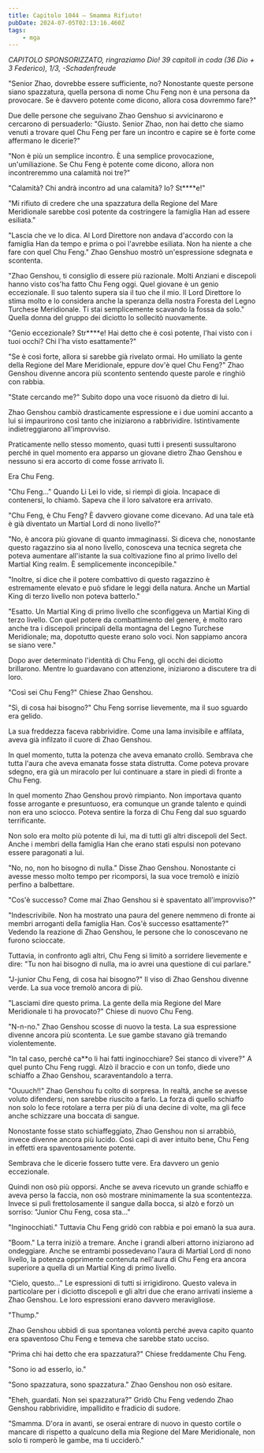 ```yaml
---
title: Capitolo 1044 – Smamma Rifiuto!
pubDate: 2024-07-05T02:13:16.460Z
tags:
    - mga
---
```



<em>CAPITOLO SPONSORIZZATO, ringraziamo Dio!
39 capitoli in coda (36 Dio + 3 Federico), 1/3,
-Schadenfreude</em>


"Senior Zhao, dovrebbe essere sufficiente, no? Nonostante queste persone siano spazzatura, quella persona di nome Chu Feng non è una persona da provocare. Se è davvero potente come dicono, allora cosa dovremmo fare?"


Due delle persone che seguivano Zhao Genshuo si avvicinarono e cercarono di persuaderlo: "Giusto. Senior Zhao, non hai detto che siamo venuti a trovare quel Chu Feng per fare un incontro e capire se è forte come affermano le dicerie?"


"Non è più un semplice incontro. È una semplice provocazione, un'umiliazione. Se Chu Feng è potente come dicono, allora non incontreremmo una calamità noi tre?"


"Calamità? Chi andrà incontro ad una calamità? Io? St****e!"


"Mi rifiuto di credere che una spazzatura della Regione del Mare Meridionale sarebbe così potente da costringere la famiglia Han ad essere esiliata."


"Lascia che ve lo dica. Al Lord Direttore non andava d'accordo con la famiglia Han da tempo e prima o poi l'avrebbe esiliata. Non ha niente a che fare con quel Chu Feng." Zhao Genshuo mostrò un'espressione sdegnata e scontenta.


"Zhao Genshou, ti consiglio di essere più razionale. Molti Anziani e discepoli hanno visto cos'ha fatto Chu Feng oggi. Quel giovane è un genio eccezionale. Il suo talento supera sia il tuo che il mio. Il Lord Direttore lo stima molto e lo considera anche la speranza della nostra Foresta del Legno Turchese Meridionale. Ti stai semplicemente scavando la fossa da solo." Quella donna del gruppo dei diciotto lo sollecitò nuovamente.


"Genio eccezionale? Str****e! Hai detto che è così potente, l'hai visto con i tuoi occhi? Chi l'ha visto esattamente?"


"Se è così forte, allora si sarebbe già rivelato ormai. Ho umiliato la gente della Regione del Mare Meridionale, eppure dov'è quel Chu Feng?" Zhao Genshou divenne ancora più scontento sentendo queste parole e ringhiò con rabbia.


"State cercando me?" Subito dopo una voce risuonò da dietro di lui.


Zhao Genshou cambiò drasticamente espressione e i due uomini accanto a lui si impaurirono così tanto che iniziarono a rabbrividire. Istintivamente indietreggiarono all'improvviso.


Praticamente nello stesso momento, quasi tutti i presenti sussultarono perché in quel momento era apparso un giovane dietro Zhao Genshou e nessuno si era accorto di come fosse arrivato lì.


Era Chu Feng.


"Chu Feng..." Quando Li Lei lo vide, si riempì di gioia. Incapace di contenersi, lo chiamò. Sapeva che il loro salvatore era arrivato.


"Chu Feng, è Chu Feng? È davvero giovane come dicevano. Ad una tale età è già diventato un Martial Lord di nono livello?"


"No, è ancora più giovane di quanto immaginassi. Si diceva che, nonostante questo ragazzino sia al nono livello, conosceva una tecnica segreta che poteva aumentare all'istante la sua coltivazione fino al primo livello del Martial King realm. È semplicemente inconcepibile."


"Inoltre, si dice che il potere combattivo di questo ragazzino è estremamente elevato e può sfidare le leggi della natura. Anche un Martial King di terzo livello non poteva batterlo."


"Esatto. Un Martial King di primo livello che sconfiggeva un Martial King di terzo livello. Con quel potere da combattimento del genere, è molto raro anche tra i discepoli principali della montagna del Legno Turchese Meridionale; ma, dopotutto queste erano solo voci. Non sappiamo ancora se siano vere."


Dopo aver determinato l'identità di Chu Feng, gli occhi dei diciotto brillarono. Mentre lo guardavano con attenzione, iniziarono a discutere tra di loro.


"Così sei Chu Feng?" Chiese Zhao Genshou.


"Sì, di cosa hai bisogno?" Chu Feng sorrise lievemente, ma il suo sguardo era gelido.


La sua freddezza faceva rabbrividire. Come una lama invisibile e affilata, aveva già infilzato il cuore di Zhao Genshou.


In quel momento, tutta la potenza che aveva emanato crollò. Sembrava che tutta l'aura che aveva emanata fosse stata distrutta. Come poteva provare sdegno, era già un miracolo per lui continuare a stare in piedi di fronte a Chu Feng.


In quel momento Zhao Genshou provò rimpianto. Non importava quanto fosse arrogante e presuntuoso, era comunque un grande talento e quindi non era uno sciocco. Poteva sentire la forza di Chu Feng dal suo sguardo terrificante.


Non solo era molto più potente di lui, ma di tutti gli altri discepoli del Sect. Anche i membri della famiglia Han che erano stati espulsi non potevano essere paragonati a lui.


"No, no, non ho bisogno di nulla." Disse Zhao Genshou. Nonostante ci avesse messo molto tempo per ricomporsi, la sua voce tremolò e iniziò perfino a balbettare.


"Cos'è successo? Come mai Zhao Genshou si è spaventato all'improvviso?"


"Indescrivibile. Non ha mostrato una paura del genere nemmeno di fronte ai membri arroganti della famiglia Han. Cos'è successo esattamente?" Vedendo la reazione di Zhao Genshou, le persone che lo conoscevano ne furono scioccate.


Tuttavia, in confronto agli altri, Chu Feng si limitò a sorridere lievemente e dire: "Tu non hai bisogno di nulla, ma io avrei una questione di cui parlare."


"J-junior Chu Feng, di cosa hai bisogno?" Il viso di Zhao Genshou divenne verde. La sua voce tremolò ancora di più.


"Lasciami dire questo prima. La gente della mia Regione del Mare Meridionale ti ha provocato?" Chiese di nuovo Chu Feng.


"N-n-no." Zhao Genshou scosse di nuovo la testa. La sua espressione divenne ancora più scontenta. Le sue gambe stavano già tremando violentemente.


"In tal caso, perché ca**o li hai fatti inginocchiare? Sei stanco di vivere?" A quel punto Chu Feng ruggì. Alzò il braccio e con un tonfo, diede uno schiaffo a Zhao Genshou, scaraventandolo a terra.


"Ouuuch!!" Zhao Genshou fu colto di sorpresa. In realtà, anche se avesse voluto difendersi, non sarebbe riuscito a farlo. La forza di quello schiaffo non solo lo fece rotolare a terra per più di una decine di volte, ma gli fece anche schizzare una boccata di sangue.


Nonostante fosse stato schiaffeggiato, Zhao Genshou non si arrabbiò, invece divenne ancora più lucido. Così capì di aver intuito bene, Chu Feng in effetti era spaventosamente potente.


Sembrava che le dicerie fossero tutte vere. Era davvero un genio eccezionale.


Quindi non osò più opporsi. Anche se aveva ricevuto un grande schiaffo e aveva perso la faccia, non osò mostrare minimamente la sua scontentezza. Invece si pulì frettolosamente il sangue dalla bocca, si alzò e forzò un sorriso: "Junior Chu Feng, cosa sta..."


"Inginocchiati." Tuttavia Chu Feng gridò con rabbia e poi emanò la sua aura.


"Boom." La terra iniziò a tremare. Anche i grandi alberi attorno iniziarono ad ondeggiare. Anche se entrambi possedevano l'aura di Martial Lord di nono livello, la potenza opprimente contenuta nell'aura di Chu Feng era ancora superiore a quella di un Martial King di primo livello.


"Cielo, questo..." Le espressioni di tutti si irrigidirono. Questo valeva in particolare per i diciotto discepoli e gli altri due che erano arrivati insieme a Zhao Genshou. Le loro espressioni erano davvero meravigliose.


"Thump."


Zhao Genshou ubbidì di sua spontanea volontà perché aveva capito quanto era spaventoso Chu Feng e temeva che sarebbe stato ucciso.


"Prima chi hai detto che era spazzatura?" Chiese freddamente Chu Feng.


"Sono io ad esserlo, io."


"Sono spazzatura, sono spazzatura." Zhao Genshou non osò esitare.


"Eheh, guardati. Non sei spazzatura?" Gridò Chu Feng vedendo Zhao Genshou rabbrividire, impallidito e fradicio di sudore.


"Smamma. D'ora in avanti, se oserai entrare di nuovo in questo cortile o mancare di rispetto a qualcuno della mia Regione del Mare Meridionale, non solo ti romperò le gambe, ma ti ucciderò."
                                


                                



